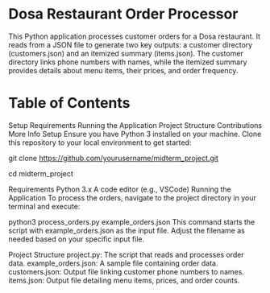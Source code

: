 # Dosa Restaurant Order Processor
This Python application processes customer orders for a Dosa restaurant. It reads from a JSON file to generate two key outputs: a customer directory (customers.json) and an itemized summary (items.json). The customer directory links phone numbers with names, while the itemized summary provides details about menu items, their prices, and order frequency.

# Table of Contents
Setup
Requirements
Running the Application
Project Structure
Contributions
More Info
Setup
Ensure you have Python 3 installed on your machine.
Clone this repository to your local environment to get started:

git clone https://github.com/yourusername/midterm_project.git

cd midterm_project

Requirements
Python 3.x
A code editor (e.g., VSCode)
Running the Application
To process the orders, navigate to the project directory in your terminal and execute:

python3 process_orders.py example_orders.json
This command starts the script with example_orders.json as the input file. Adjust the filename as needed based on your specific input file.

Project Structure
project.py: The script that reads and processes order data.
example_orders.json: A sample file containing order data.
customers.json: Output file linking customer phone numbers to names.
items.json: Output file detailing menu items, prices, and order counts.